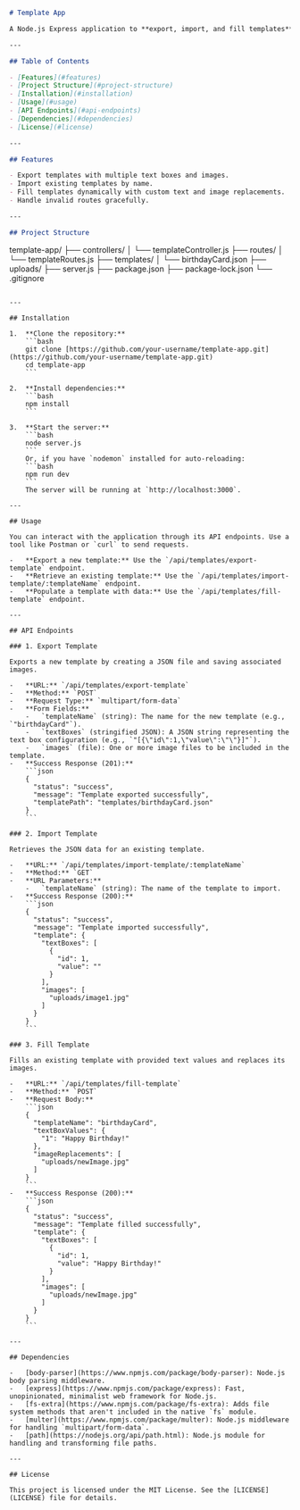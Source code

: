 ```markdown
# Template App

A Node.js Express application to **export, import, and fill templates** with images and text boxes. This project allows you to manage template JSON files and dynamically populate them with custom data.

---

## Table of Contents

- [Features](#features)
- [Project Structure](#project-structure)
- [Installation](#installation)
- [Usage](#usage)
- [API Endpoints](#api-endpoints)
- [Dependencies](#dependencies)
- [License](#license)

---

## Features

- Export templates with multiple text boxes and images.
- Import existing templates by name.
- Fill templates dynamically with custom text and image replacements.
- Handle invalid routes gracefully.

---

## Project Structure

```

template-app/
├── controllers/
│   └── templateController.js
├── routes/
│   └── templateRoutes.js
├── templates/
│   └── birthdayCard.json
├── uploads/
├── server.js
├── package.json
├── package-lock.json
└── .gitignore

````

---

## Installation

1.  **Clone the repository:**
    ```bash
    git clone [https://github.com/your-username/template-app.git](https://github.com/your-username/template-app.git)
    cd template-app
    ```

2.  **Install dependencies:**
    ```bash
    npm install
    ```

3.  **Start the server:**
    ```bash
    node server.js
    ```
    Or, if you have `nodemon` installed for auto-reloading:
    ```bash
    npm run dev
    ```
    The server will be running at `http://localhost:3000`.

---

## Usage

You can interact with the application through its API endpoints. Use a tool like Postman or `curl` to send requests.

-   **Export a new template:** Use the `/api/templates/export-template` endpoint.
-   **Retrieve an existing template:** Use the `/api/templates/import-template/:templateName` endpoint.
-   **Populate a template with data:** Use the `/api/templates/fill-template` endpoint.

---

## API Endpoints

### 1. Export Template

Exports a new template by creating a JSON file and saving associated images.

-   **URL:** `/api/templates/export-template`
-   **Method:** `POST`
-   **Request Type:** `multipart/form-data`
-   **Form Fields:**
    -   `templateName` (string): The name for the new template (e.g., `"birthdayCard"`).
    -   `textBoxes` (stringified JSON): A JSON string representing the text box configuration (e.g., `"[{\"id\":1,\"value\":\"\"}]"`).
    -   `images` (file): One or more image files to be included in the template.
-   **Success Response (201):**
    ```json
    {
      "status": "success",
      "message": "Template exported successfully",
      "templatePath": "templates/birthdayCard.json"
    }
    ```

### 2. Import Template

Retrieves the JSON data for an existing template.

-   **URL:** `/api/templates/import-template/:templateName`
-   **Method:** `GET`
-   **URL Parameters:**
    -   `templateName` (string): The name of the template to import.
-   **Success Response (200):**
    ```json
    {
      "status": "success",
      "message": "Template imported successfully",
      "template": {
        "textBoxes": [
          {
            "id": 1,
            "value": ""
          }
        ],
        "images": [
          "uploads/image1.jpg"
        ]
      }
    }
    ```

### 3. Fill Template

Fills an existing template with provided text values and replaces its images.

-   **URL:** `/api/templates/fill-template`
-   **Method:** `POST`
-   **Request Body:**
    ```json
    {
      "templateName": "birthdayCard",
      "textBoxValues": {
        "1": "Happy Birthday!"
      },
      "imageReplacements": [
        "uploads/newImage.jpg"
      ]
    }
    ```
-   **Success Response (200):**
    ```json
    {
      "status": "success",
      "message": "Template filled successfully",
      "template": {
        "textBoxes": [
          {
            "id": 1,
            "value": "Happy Birthday!"
          }
        ],
        "images": [
          "uploads/newImage.jpg"
        ]
      }
    }
    ```

---

## Dependencies

-   [body-parser](https://www.npmjs.com/package/body-parser): Node.js body parsing middleware.
-   [express](https://www.npmjs.com/package/express): Fast, unopinionated, minimalist web framework for Node.js.
-   [fs-extra](https://www.npmjs.com/package/fs-extra): Adds file system methods that aren't included in the native `fs` module.
-   [multer](https://www.npmjs.com/package/multer): Node.js middleware for handling `multipart/form-data`.
-   [path](https://nodejs.org/api/path.html): Node.js module for handling and transforming file paths.

---

## License

This project is licensed under the MIT License. See the [LICENSE](LICENSE) file for details.
````
